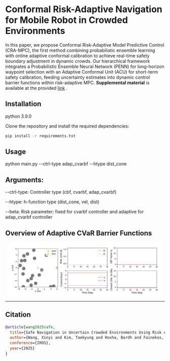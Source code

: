 # Conformal Risk-Adaptive Navigation for Mobile Robot in Crowded Environments
In this paper, we propose Conformal Risk-Adaptive Model Predictive Control (CRA-MPC), the first method combining probabilistic ensemble learning with online adaptive conformal calibration to achieve real-time safety boundary adjustment in dynamic crowds. Our hierarchical framework integrates a Probabilistic Ensemble Neural Network (PENN) for long-horizon waypoint selection with an Adaptive Conformal Unit (ACU) for
short-term safety calibration, feeding uncertainty estimates into dynamic control barrier functions within risk-adaptive MPC.
**Supplemental material** is available at the provided [link](https://github.com/user-attachments/files/22711327/Supplementary_material_for_IV-1.pdf)
.

## Installation
python 3.9.0

Clone the repository and install the required dependencies:

```bash
pip install -r requirements.txt
```

## Usage 

python main.py --ctrl-type adap_cvarbf --htype dist_cone  

## Arguments:

--ctrl-type: Controller type (cbf, cvarbf, adap_cvarbf)

--htype: h-function type (dist_cone, vel, dist)

--beta: Risk parameter: fixed for cvarbf controller and adaptive for adap_cvarbf controller

## Overview of Adaptive CVaR Barrier Functions
![Overview of Adaptive CVaR Barrier Functions](/config/20obs/figures/adap_cvarbf_beta0.99_hdist_cone.gif)



---

## Citation

```bibtex
@article{wang2025safe,
  title={Safe Navigation in Uncertain Crowded Environments Using Risk Adaptive CVaR Barrier Functions},
  author={Wang, Xinyi and Kim, Taekyung and Hoxha, Bardh and Fainekos, Georgios and Panagou, Dimitra},
  conference={IROS},
  year={2025}
}

